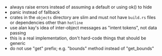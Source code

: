 - always raise errors instead of assuming a default or using ok() to hide
- panic instead of fallback
- crates in the `objects` directory are slim and must not have `build.rs` files or dependencies other than `hotline`
- use alan kay's idea of inter-object messages as "intent tokens", not data passing
- this is a real implementation, don't hard-code things that should be generic
- do not use "get" prefix; e.g. "bounds" method instead of "get_bounds"
